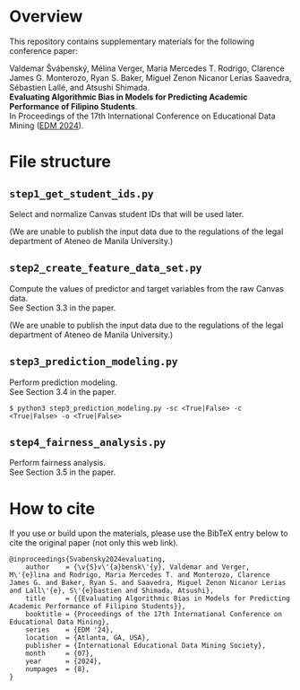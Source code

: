 # Overview

This repository contains supplementary materials for the following conference paper:

Valdemar Švábenský, Mélina Verger, Maria Mercedes T. Rodrigo, Clarence James G. Monterozo, Ryan S. Baker, Miguel Zenon Nicanor Lerias Saavedra, Sébastien Lallé, and Atsushi Shimada.\
**Evaluating Algorithmic Bias in Models for Predicting Academic Performance of Filipino Students**.\
In Proceedings of the 17th International Conference on Educational Data Mining ([EDM 2024](https://educationaldatamining.org/edm2024/)).

# File structure

## `step1_get_student_ids.py`

Select and normalize Canvas student IDs that will be used later.

(We are unable to publish the input data due to the regulations of the legal department of Ateneo de Manila University.)

## `step2_create_feature_data_set.py`

Compute the values of predictor and target variables from the raw Canvas data.\
See Section 3.3 in the paper.

(We are unable to publish the input data due to the regulations of the legal department of Ateneo de Manila University.)

## `step3_prediction_modeling.py`

Perform prediction modeling.\
See Section 3.4 in the paper.

```$ python3 step3_prediction_modeling.py -sc <True|False> -c <True|False> -o <True|False>```

## `step4_fairness_analysis.py`

Perform fairness analysis.\
See Section 3.5 in the paper.

# How to cite

If you use or build upon the materials, please use the BibTeX entry below to cite the original paper (not only this web link).

```
@inproceedings{Svabensky2024evaluating,
    author    = {\v{S}v\'{a}bensk\'{y}, Valdemar and Verger, M\'{e}lina and Rodrigo, Maria Mercedes T. and Monterozo, Clarence James G. and Baker, Ryan S. and Saavedra, Miguel Zenon Nicanor Lerias and Lall\'{e}, S\'{e}bastien and Shimada, Atsushi},
    title     = {{Evaluating Algorithmic Bias in Models for Predicting Academic Performance of Filipino Students}},
    booktitle = {Proceedings of the 17th International Conference on Educational Data Mining},
    series    = {EDM '24},
    location  = {Atlanta, GA, USA},
    publisher = {International Educational Data Mining Society},
    month     = {07},
    year      = {2024},
    numpages  = {8},
}
```
